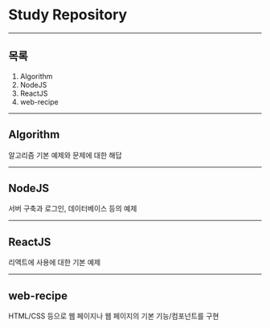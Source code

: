# Study Repository

---

## 목록

1. Algorithm
2. NodeJS
3. ReactJS
4. web-recipe

---

## Algorithm

알고리즘 기본 예제와 문제에 대한 해답

---

## NodeJS

서버 구축과 로그인, 데이터베이스 등의 예제

---

## ReactJS

리액트에 사용에 대한 기본 예제

---

## web-recipe

HTML/CSS 등으로 웹 페이지나 웹 페이지의 기본 기능/컴포넌트를 구현
